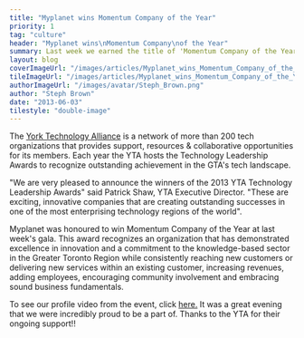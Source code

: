 ```yaml
---
title: "Myplanet wins Momentum Company of the Year"
priority: 1
tag: "culture"
header: "Myplanet wins\nMomentum Company\nof the Year"
summary: Last week we earned the title of 'Momentum Company of the Year' at York Tech Alliance's Technology Leadership Awards.
layout: blog
coverImageUrl: "/images/articles/Myplanet_wins_Momentum_Company_of_the_Year/cover.jpg"
tileImageUrl: "/images/articles/Myplanet_wins_Momentum_Company_of_the_Year/tile.jpg"
authorImageUrl: "/images/avatar/Steph_Brown.png"
author: "Steph Brown"
date: "2013-06-03"
tilestyle: "double-image"
---
```


The [York Technology Alliance](http://www.yorktech.ca/) is a network of more than 200 tech organizations that provides support, resources &amp; collaborative opportunities for its members. Each year the YTA hosts the Technology Leadership Awards to recognize outstanding achievement in the GTA's tech landscape.

"We are very pleased to announce the winners of the 2013 YTA Technology Leadership Awards" said Patrick Shaw, YTA Executive Director. "These are exciting, innovative companies that are creating outstanding successes in one of the most enterprising technology regions of the world".

Myplanet was honoured to win Momentum Company of the Year at last week's gala. This award recognizes an organization that has demonstrated excellence in innovation and a commitment to the knowledge-based sector in the Greater Toronto Region while consistently reaching new customers or delivering new services within an existing customer, increasing revenues, adding employees, encouraging community involvement and embracing sound business fundamentals.

To see our profile video from the event, click [here.](https://vimeo.com/67731276) It was a great evening that we were incredibly proud to be a part of. Thanks to the YTA for their ongoing support!!
